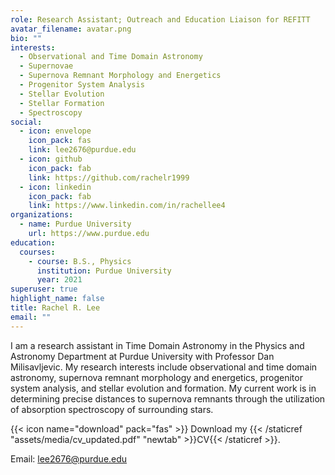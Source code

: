 ```yaml
---
role: Research Assistant; Outreach and Education Liaison for REFITT
avatar_filename: avatar.png
bio: ""
interests:
  - Observational and Time Domain Astronomy
  - Supernovae
  - Supernova Remnant Morphology and Energetics
  - Progenitor System Analysis
  - Stellar Evolution
  - Stellar Formation
  - Spectroscopy
social:
  - icon: envelope
    icon_pack: fas
    link: lee2676@purdue.edu
  - icon: github
    icon_pack: fab
    link: https://github.com/rachelr1999
  - icon: linkedin
    icon_pack: fab
    link: https://www.linkedin.com/in/rachellee4
organizations:
  - name: Purdue University
    url: https://www.purdue.edu
education:
  courses:
    - course: B.S., Physics
      institution: Purdue University
      year: 2021
superuser: true
highlight_name: false
title: Rachel R. Lee
email: ""
---
```

I am a research assistant in Time Domain Astronomy in the Physics and Astronomy Department at Purdue University with Professor Dan Milisavljevic. My research interests include observational and time domain astronomy, supernova remnant morphology and energetics, progenitor system analysis, and stellar evolution and formation. My current work is in determining precise distances to supernova remnants through the utilization of absorption spectroscopy of surrounding stars. 

{{< icon name="download" pack="fas" >}} Download my {{< /staticref "assets/media/cv_updated.pdf" "newtab" >}}CV{{< /staticref >}}.

Email: lee2676@purdue.edu